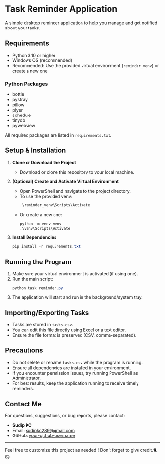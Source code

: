 # Task Reminder Application

A simple desktop reminder application to help you manage and get notified about your tasks.

## Requirements

- Python 3.10 or higher
- Windows OS (recommended)
- Recommended: Use the provided virtual environment (`reminder_venv`) or create a new one

### Python Packages
- bottle
- pystray
- pillow
- plyer
- schedule
- tinydb
- pywebview

All required packages are listed in `requirements.txt`.

## Setup & Installation

1. **Clone or Download the Project**
   - Download or clone this repository to your local machine.

2. **(Optional) Create and Activate Virtual Environment**
   - Open PowerShell and navigate to the project directory.
   - To use the provided venv:
     ```powershell
     .\reminder_venv\Scripts\Activate
     ```
   - Or create a new one:
     ```powershell
     python -m venv venv
     .\venv\Scripts\Activate
     ```

3. **Install Dependencies**
   ```powershell
   pip install -r requirements.txt
   ```

## Running the Program

1. Make sure your virtual environment is activated (if using one).
2. Run the main script:
   ```powershell
   python task_reminder.py
   ```
3. The application will start and run in the background/system tray.

## Importing/Exporting Tasks

- Tasks are stored in `tasks.csv`.
- You can edit this file directly using Excel or a text editor.
- Ensure the file format is preserved (CSV, comma-separated).

## Precautions

- Do not delete or rename `tasks.csv` while the program is running.
- Ensure all dependencies are installed in your environment.
- If you encounter permission issues, try running PowerShell as Administrator.
- For best results, keep the application running to receive timely reminders.

## Contact Me

For questions, suggestions, or bug reports, please contact:

- **Sudip KC**
- Email: sudipkc289@gmail.com
- GitHub: [your-github-username](https://github.com/sudipkc3)

---
Feel free to customize this project as needed !
Don't forget to give credit.🐈🐱
